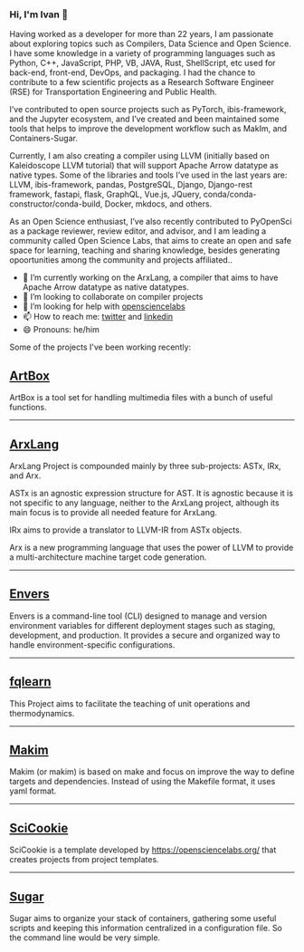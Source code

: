 ### Hi, I'm Ivan 👋

Having worked as a developer for more than 22 years, I am passionate about exploring topics
such as Compilers, Data Science and Open Science. I have some knowledge in a variety of
programming languages such as Python, C++, JavaScript, PHP, VB, JAVA, Rust, ShellScript,
etc used for back-end, front-end, DevOps, and packaging. I had the chance to contribute to a
few scientific projects as a Research Software Engineer (RSE) for Transportation Engineering
and Public Health. 

I’ve contributed to open source projects such as PyTorch, ibis-framework,
and the Jupyter ecosystem, and I’ve created and been maintained some tools that helps to
improve the development workflow such as MakIm, and Containers-Sugar. 

Currently, I am also creating a compiler using LLVM (initially based on Kaleidoscope LLVM tutorial) that will support
Apache Arrow datatype as native types. Some of the libraries and tools I’ve used in the last years
are: LLVM, ibis-framework, pandas, PostgreSQL, Django, Django-rest framework, fastapi, flask,
GraphQL, Vue.js, JQuery, conda/conda-constructor/conda-build, Docker, mkdocs, and others. 

As an Open Science enthusiast, I’ve also recently contributed to PyOpenSci as a package reviewer,
review editor, and advisor, and I am leading a community called Open Science Labs, that aims to
create an open and safe space for learning, teaching and sharing knowledge, besides generating
opoortunities among the community and projects affiliated..

- 🌱 I’m currently working on the ArxLang, a compiler that aims to have Apache Arrow datatype as native datatypes.
- 👯 I’m looking to collaborate on compiler projects
- 🤔 I’m looking for help with [opensciencelabs](https://discord.opensciencelabs.org)
- 📫 How to reach me: [twitter](https://twitter.com/xmnlab) and [linkedin](https://www.linkedin.com/in/ivan-ogasawara/)
- 😄 Pronouns: he/him


Some of the projects I've been working recently:

## [ArtBox](https://osl-incubator.github.io/artbox/)

ArtBox is a tool set for handling multimedia files with a bunch of useful
functions.

---

## [ArxLang](https://arxlang.github.io/)

ArxLang Project is compounded mainly by three sub-projects: ASTx, IRx, and Arx.

ASTx is an agnostic expression structure for AST. It is agnostic because it is
not specific to any language, neither to the ArxLang project, although its main
focus is to provide all needed feature for ArxLang.

IRx aims to provide a translator to LLVM-IR from ASTx objects.

Arx is a new programming language that uses the power of LLVM to provide a
multi-architecture machine target code generation.

---

## [Envers](https://osl-incubator.github.io/envers/)

Envers is a command-line tool (CLI) designed to manage and version environment
variables for different deployment stages such as staging, development, and
production. It provides a secure and organized way to handle
environment-specific configurations.

---

## [fqlearn](https://osl-pocs.github.io/fqlearn/)

This Project aims to facilitate the teaching of unit operations and
thermodynamics.

---

## [Makim](https://osl-incubator.github.io/makim/)

Makim (or makim) is based on make and focus on improve the way to define targets
and dependencies. Instead of using the Makefile format, it uses yaml format.

---

## [SciCookie](https://osl-incubator.github.io/scicookie)

SciCookie is a template developed by <https://opensciencelabs.org/> that creates
projects from project templates.

---

## [Sugar](https://osl-incubator.github.io/sugar/)

Sugar aims to organize your stack of containers, gathering some useful scripts
and keeping this information centralized in a configuration file. So the command
line would be very simple.
